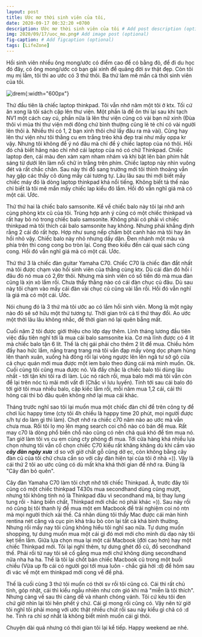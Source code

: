 ```yaml
---
layout: post
title: Ước mơ thời sinh viên của tôi,
date: 2020-09-17 00:32:20 +0700
description: Ước mơ thời sinh viên của tôi # Add post description (optional)
img: 2020/09/17/uoc_mo.png# Add image post (optional)
fig-caption: # Add figcaption (optional)
tags: [LifeZone]
---
```

Hồi sinh viên nhiều ông mong/ước có điểm cao để có bằng đỏ, để đi du học đó đây, có ông mong/ước có bạn gái xinh để quãng đời sv thật đẹp. Còn tôi mụ mị lắm, tôi thì ao ước có 3 thứ thôi. Ba thứ làm mê mẩn cả thời sinh viên của tôi.

![drem]( {{site.url}}/assets/img/2020/09/17/uoc_mo.png){:width="600px"}

Thứ đầu tiên là chiếc laptop thinkpad. Tôi vẫn nhớ năm một tôi ở ktx. Tối cứ ăn xong là tôi sách cặp lên thư viện. Một phần là để ôn thi lại sau khi tạch NV1 một cách cay cú, phần nữa là lên thư viện cũng có vài bạn nữ xinh (Đùa thôi vì mùa thi thư viện mới đông chứ bình thường cũng lẻ tẻ chỉ có vài người lên thôi à. Nhiều thì có 1, 2 bạn xinh thôi chứ lấy đâu ra mà vài). Cũng hay lên thư viện như tôi thằng cu em trắng trẻo khá đẹp trai như mấy oppa kr vậy. Nhưng tôi không để ý nó đâu mà chỉ để ý chiếc laptop của nó thôi. Hồi đó chả biết hãng nào chỉ nhớ cái laptop của nó có chữ Thinkpad. Chiếc laptop đen, cái màu đen xàm xạm nham nhám và khi bật lên bàn phím hắt sáng từ dưới lên làm nổi chữ in trằng trên phím. Chiếc laptop này nhìn vuông đét và rất chắc chăn. Sau này thi đỗ sang trường mới tôi thỉnh thoảng vẫn hay gặp các thầy cô dùng mấy cái tương tự. Lâu lâu sau thì mới biết mấy chiếc máy đó là dòng laptop thinkpad khá nổi tiếng. Không biết tả thế nào chỉ biết là tôi mê mẩn mấy chiếc lap kiểu đó lắm. Hồi đó vẫn nghĩ giá mà có một cái. Ước.

Thứ thứ hai là chiếc balo samsonite. Kể về chiếc balo này tôi lại nhớ anh cùng phòng ktx cũ của tôi. Trùng hợp anh ý cũng có một chiếc thinkpad và rất hay bỏ nó trong chiếc balo samsonite. Không phải có phải vì chiếc thinkpad mà tôi thích cái balo samsonite hay không. Nhưng phải khẳng định rằng 2 cái đó rất hợp. Hợp như sung nếp chấm bột canh hảo mà tôi hay ăn hồi nhỏ vậy. Chiếc balo này nhỏ nhưng dầy dặn. Đen nhánh một màu và phía trên thì cong cong bo tròn lại. Cong theo kiểu đến cái quai sách cũng cong. Hồi đó vẫn nghĩ giá mà có một cái. Ước.

Thứ thứ 3 là chiếc đàn guitar Yamaha C70. Chiếc C70 là chiếc đàn đắt nhất mà tôi được chạm vào hồi sinh viên của thằng cùng ktx. Dù cái đàn đó hồi í đâu đó nó mua có 2,6tr thôi. Nhưng mà sinh viên có số tiền đó mà mua đàn cũng là xịn xò lắm rồi. Chưa thấy thằng nào có cái đàn chục củ đâu. Dù sau này tôi chạm vào mấy cái đàn vài chục củ cũng vài lần rồi. Hồi đó vẫn nghĩ là giá mà có một cái. Ước.

Nói chung đó là 3 thứ mà tôi ước ao có lắm hồi sinh viên. Mong là một ngày nào đó sẽ sở hữu một thứ tương tự. Thời gian trôi cả tỉ thứ thay đổi. Ao ước một thời lâu lâu không nhắc, để thời gian nó lại quên bẵng mất. 

Cuối năm 2 tôi được giới thiệu cho lớp dạy thêm. Lĩnh tháng lương đầu tiên việc đầu tiên nghĩ tới là mua cái balo samsonite kia. Cơ mà lĩnh được có 4 lít mà chiếc balo tận 6 lít. Thế là chị gái phải cho thêm 2 lít để mua. Chiều hôm đấy hao hức lắm, nắng trang trang mà tôi vẫn đạp mấy vòng dọc phạm hùng lên thanh xuân, xuống hà đông rồi lại vòng ngược lên lên ngã tư sở gõ cửa cả chục quán mới mua được một iem balo theo đúng cái mà mình muốn. Ok. Cuối cùng tôi cũng mua được nó. Và đấy chắc là chiếc balo tôi dùng lâu nhất - tới tận khi tôi ra đi làm. Lúc nó rách rồi, mua balo mới mà tôi vẫn còn để lại trên nóc tủ mãi mới vất đi (Chắc vì lưu luyến). Tính tới sau cái balo đó tới giờ tôi mua nhiều balo, cặp kiếc lắm rồi, mỗi năm mua 1,2 cái, cái thì hỏng cái thì bỏ đâu quên không nhớ lại mua cái khác.

Tháng trước nghĩ sao tôi lại muốn mua một chiếc đàn chỉ để trên công ty để chơi lúc happy time (cty tôi 4h chiều là happy time 20 phút, mọi người được s/h tự do làm gì thì làm). Chợt nhớ ra chiếc c70 năm nào ao ước mà vẫn chưa mua. Rồi tôi lọ mọ lên mạng search coi chỗ nào có bán để mua. Rất may c70 là dòng phổ biến chỗ nào cũng có nên chả quá khó để tìm mua nó. Tan giờ làm tôi vs cu em cùng cty phóng đi mua. Tới cửa hàng khá nhiều lựa chọn nhưng tôi vẫn cố chọn chiếc C70 kiểu rất khăng khăng dù khi cầm vào ***cây đàn ngày xưa*** :d so với giờ chất gỗ cũng dở ẹc, còn không bằng cây đàn cũ của tôi chứ chưa cần so với cây đàn hiện tại của tôi ở nhà =)). Vậy là cái thứ 2 tôi ao ước cũng có dù mất kha khá thời gian để nhớ ra. Đúng là "Cây đàn bỏ quên".

Cây đàn Yamaha C70 làm tôi chợt nhớ tới chiếc Thinkpad. À, trước đây tôi cũng có một chiếc thinkpad T430s mua secondhand dùng cũng mượt, nhưng tôi không tính nó là Thinkpad đâu vì secondhand mà, bị thay lung tung rồi - hàng biến chất, Thinkpad mới chắc nó phải khác =)). Sau này rồi nó cũng bị tôi thanh lý để mua một em Macbook để trải nghiệm coi nó ntn mà mọi người thích xài thế. Cá nhân dùng tôi thấy Mac được cái màn hình rentina nét căng và cục pin khá trâu bò còn lại tất cả khá bình thường. Nhưng rồi mấy nay tôi cũng không hiểu tôi nghĩ sao nữa. Tự dưng muốn shopping, tự dưng muốn mua một cái gì đó mơi mới cho mình dù dạo này tôi kẹt tiền lắm. Giữa lựa chọn mua lại một cái Macbook (đời cao hơn) hay một chiếc Thinkpad mới. Tôi lại nghĩ thêm, tự dưng ghét đồ cũ, đồ secondhand thế. Phải rồi từ nay tôi sẽ cố gắng mua mới chứ không dùng secondhand nữa nha ha ha. Thế là tôi lại chốt bán chiếc Macbook cũ trong một buổi chiều (Vừa up fb cái có người gọi tới mua luôn - chắc giá hời :d) để hôm sau đi vác về một em thinkpad mới cong về để phá. 

Thế là cuối cùng 3 thứ tôi muốn có thời sv rồi tôi cũng có. Cái thì rất chủ tính, góp nhặt, cái thì kiểu ngẫu nhiên như cơn gió khi mà "miễn là tôi thích". Nhưng càng về sau thì càng dễ và nhanh chóng vánh. Tôi cứ kêu tôi đen chứ giờ nhìn lại tôi hên phết ý chứ. Cái gì mong rồi cũng có. Vậy nên từ giờ tôi nghĩ tôi phải mong với ước thật nhiều chút rồi sau này kiểu gì chả có :d he. Tính ra chỉ sợ nhất là không biết mình muốn cái gì thôi.

Chuyện dài quá nhưng có thời gian tôi lại kể tiếp. Happy weekend ae nhé.